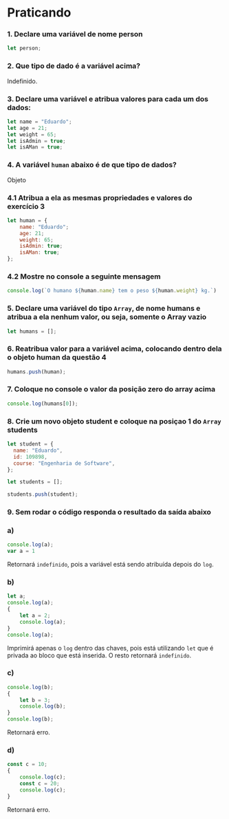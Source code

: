 # Praticando

### 1. Declare uma variável de nome person

```js
let person;
```

### 2. Que tipo de dado é a variável acima?

Indefinido.

### 3. Declare uma variável e atribua valores para cada um dos dados:

```js
let name = "Eduardo";
let age = 21;
let weight = 65;
let isAdmin = true;
let isAMan = true;
```

### 4. A variável `human` abaixo é de que tipo de dados?

Objeto

### 4.1 Atribua a ela as mesmas propriedades e valores do exercício 3

```js
let human = {
	name: "Eduardo";
	age: 21;
	weight: 65;
	isAdmin: true;
	isAMan: true;
};
```

### 4.2 Mostre no console a seguinte mensagem

```js
console.log(`O humano ${human.name} tem o peso ${human.weight} kg.`)
```

### 5. Declare uma variável do tipo `Array`, de nome humans e atribua a ela nenhum valor, ou seja, somente o Array vazio

```js
let humans = [];
```

### 6. Reatribua valor para a variável acima, colocando dentro dela o objeto human da questão 4

```js
humans.push(human);
```

### 7. Coloque no console o valor da posição zero do array acima

```js
console.log(humans[0]);
```

### 8. Crie um novo objeto student e coloque na posiçao 1 do `Array` students

```js
let student = {
  name: "Eduardo",
  id: 109898,
  course: "Engenharia de Software",
};

let students = [];

students.push(student);
```

### 9. Sem rodar o código responda o resultado da saída abaixo

### a)

```jsx
console.log(a);
var a = 1 
```

Retornará `indefinido`, pois a variável está sendo atribuída depois do `log`.

### b)

```jsx
let a;
console.log(a);
{
    let a = 2;
    console.log(a);
}
console.log(a);
```

Imprimirá apenas o `log` dentro das chaves, pois está utilizando `let` que é privada ao bloco que está inserida. O resto retornará `indefinido`.

### c)

```jsx
console.log(b);
{
    let b = 3;
    console.log(b);
}
console.log(b);
```

Retornará erro.

### d)

```jsx
const c = 10;
{
    console.log(c);
    const c = 20;
    console.log(c);
}
```

Retornará erro.
